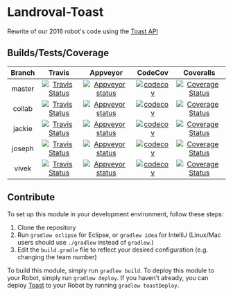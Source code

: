 # **Landroval-Toast**
Rewrite of our 2016 robot's code using the [Toast API](https://github.com/Open-RIO/ToastAPI)

## Builds/Tests/Coverage
| Branch        | Travis        | Appveyor   | CodeCov | Coveralls |
|:-------------:|:-------------:|:----------:|:-------:|:---------:|
| master        | [![Travis Status](https://travis-ci.org/RoboEagles4828/LandrovalToast.svg?branch=master)](https://travis-ci.org/RoboEagles4828/LandrovalToast) | [![Appveyor status](https://ci.appveyor.com/api/projects/status/ibelf4tjpksfugdm/branch/master?svg=true)](https://ci.appveyor.com/project/CheezBallzPi/landrovaltoast/branch/master) |[![codecov](https://codecov.io/gh/RoboEagles4828/LandrovalToast/branch/master/graph/badge.svg)](https://codecov.io/gh/RoboEagles4828/LandrovalToast) | [![Coverage Status](https://coveralls.io/repos/github/RoboEagles4828/LandrovalToast/badge.svg?branch=collab)](https://coveralls.io/github/RoboEagles4828/LandrovalToast?branch=collab) |
| collab        | [![Travis Status](https://travis-ci.org/RoboEagles4828/LandrovalToast.svg?branch=collab)](https://travis-ci.org/RoboEagles4828/LandrovalToast) |[![Appveyor status](https://ci.appveyor.com/api/projects/status/ibelf4tjpksfugdm/branch/collab?svg=true)](https://ci.appveyor.com/project/CheezBallzPi/landrovaltoast/branch/collab) |[![codecov](https://codecov.io/gh/RoboEagles4828/LandrovalToast/branch/collab/graph/badge.svg)](https://codecov.io/gh/RoboEagles4828/LandrovalToast) | [![Coverage Status](https://coveralls.io/repos/github/RoboEagles4828/LandrovalToast/badge.svg?branch=collab)](https://coveralls.io/github/RoboEagles4828/LandrovalToast?branch=collab) |
| jackie        | [![Travis Status](https://travis-ci.org/RoboEagles4828/LandrovalToast.svg?branch=jackie)](https://travis-ci.org/RoboEagles4828/LandrovalToast) |[![Appveyor status](https://ci.appveyor.com/api/projects/status/ibelf4tjpksfugdm/branch/jackie?svg=true)](https://ci.appveyor.com/project/CheezBallzPi/landrovaltoast/branch/jackie) |[![codecov](https://codecov.io/gh/RoboEagles4828/LandrovalToast/branch/jackie/graph/badge.svg)](https://codecov.io/gh/RoboEagles4828/LandrovalToast) | [![Coverage Status](https://coveralls.io/repos/github/RoboEagles4828/LandrovalToast/badge.svg?branch=jackie)](https://coveralls.io/github/RoboEagles4828/LandrovalToast?branch=jackie) |
| joseph        | [![Travis Status](https://travis-ci.org/RoboEagles4828/LandrovalToast.svg?branch=joseph)](https://travis-ci.org/RoboEagles4828/LandrovalToast) |[![Appveyor status](https://ci.appveyor.com/api/projects/status/ibelf4tjpksfugdm/branch/joseph?svg=true)](https://ci.appveyor.com/project/CheezBallzPi/landrovaltoast/branch/joseph) |[![codecov](https://codecov.io/gh/RoboEagles4828/LandrovalToast/branch/joseph/graph/badge.svg)](https://codecov.io/gh/RoboEagles4828/LandrovalToast) | [![Coverage Status](https://coveralls.io/repos/github/RoboEagles4828/LandrovalToast/badge.svg?branch=joseph)](https://coveralls.io/github/RoboEagles4828/LandrovalToast?branch=joseph) |
| vivek         | [![Travis Status](https://travis-ci.org/RoboEagles4828/LandrovalToast.svg?branch=vivek)](https://travis-ci.org/RoboEagles4828/LandrovalToast) | [![Appveyor status](https://ci.appveyor.com/api/projects/status/ibelf4tjpksfugdm/branch/vivek?svg=true)](https://ci.appveyor.com/project/CheezBallzPi/landrovaltoast/branch/vivek) |[![codecov](https://codecov.io/gh/RoboEagles4828/LandrovalToast/branch/vivek/graph/badge.svg)](https://codecov.io/gh/RoboEagles4828/LandrovalToast) | [![Coverage Status](https://coveralls.io/repos/github/RoboEagles4828/LandrovalToast/badge.svg?branch=vivek)](https://coveralls.io/github/RoboEagles4828/LandrovalToast?branch=vivek) |     

## Contribute
To set up this module in your development environment, follow these steps:

1. Clone the repository  
2. Run `gradlew eclipse` for Eclipse, or `gradlew idea` for IntelliJ (Linux/Mac users should use `./gradlew` instead of `gradlew`.)  
3. Edit the `build.gradle` file to reflect your desired configuration (e.g. changing the team number)  

To build this module, simply run `gradlew build`.
To deploy this module to your Robot, simply run `gradlew deploy`.
If you haven't already, you can deploy [Toast](https://github.com/Open-RIO/ToastAPI) to your Robot by running `gradlew toastDeploy`.
